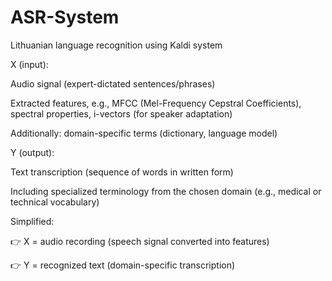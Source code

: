 # ASR-System
Lithuanian language recognition using Kaldi system

X (input):

Audio signal (expert-dictated sentences/phrases)

Extracted features, e.g., MFCC (Mel-Frequency Cepstral Coefficients), spectral properties, i-vectors (for speaker adaptation)

Additionally: domain-specific terms (dictionary, language model)

Y (output):

Text transcription (sequence of words in written form)

Including specialized terminology from the chosen domain (e.g., medical or technical vocabulary)


Simplified:

👉 X = audio recording (speech signal converted into features)

👉 Y = recognized text (domain-specific transcription)

